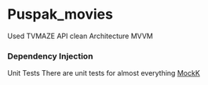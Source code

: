 # Puspak_movies
Used TVMAZE API
clean Architecture 
MVVM
### Dependency Injection

Unit Tests
There are unit tests for almost everything
[MockK](https://mockk.io/) 

